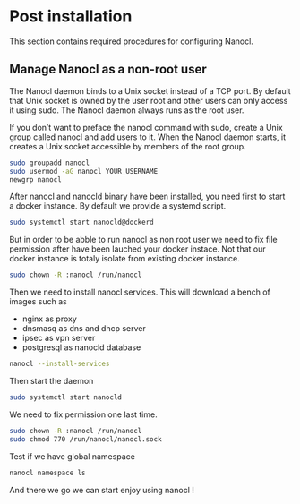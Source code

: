 # Post installation

This section contains required procedures for configuring Nanocl.

## Manage Nanocl as a non-root user

The Nanocl daemon binds to a Unix socket instead of a TCP port. By default that
Unix socket is owned by the user root and other users can only access it using
sudo. The Nanocl daemon always runs as the root user.

If you don’t want to preface the nanocl command with sudo, create a Unix group
called nanocl and add users to it. When the Nanocl daemon starts, it creates a
Unix socket accessible by members of the root group.

```sh
sudo groupadd nanocl
sudo usermod -aG nanocl YOUR_USERNAME
newgrp nanocl
```

After nanocl and nanocld binary have been installed, you need first to start a
docker instance. By default we provide a systemd script.

```sh
sudo systemctl start nanocld@dockerd
```

But in order to be abble to run nanocl as non root user we need to fix file
permission after have been lauched your docker instace. Not that our docker
instance is totaly isolate from existing docker instance.

```sh
sudo chown -R :nanocl /run/nanocl
```

Then we need to install nanocl services. This will download a bench of images
such as

- nginx as proxy
- dnsmasq as dns and dhcp server
- ipsec as vpn server
- postgresql as nanocld database

```sh
nanocl --install-services
```

Then start the daemon

```sh
sudo systemctl start nanocld
```

We need to fix permission one last time.

```sh
sudo chown -R :nanocl /run/nanocl
sudo chmod 770 /run/nanocl/nanocl.sock
```

Test if we have global namespace

```sh
nanocl namespace ls
```

And there we go we can start enjoy using nanocl !
